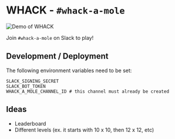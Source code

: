 # WHACK - `#whack-a-mole`

![Demo of WHACK](https://cloud-3nuew740s-hack-club-bot.vercel.app/0peek_2021-04-22_10-54.gif)

Join `#whack-a-mole` on Slack to play!

## Development / Deployment

The following environment variables need to be set:

```
SLACK_SIGNING_SECRET
SLACK_BOT_TOKEN
WHACK_A_MOLE_CHANNEL_ID # this channel must already be created
```

## Ideas

- Leaderboard
- Different levels (ex. it starts with 10 x 10, then 12 x 12, etc)
